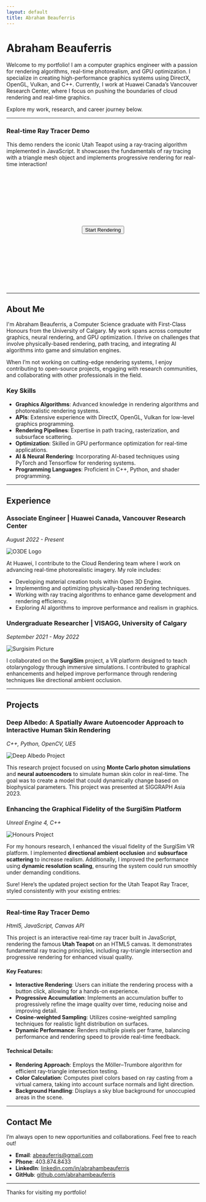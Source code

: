 ```yaml
---
layout: default
title: Abraham Beauferris
---
```


# Abraham Beauferris

Welcome to my portfolio! I am a computer graphics engineer with a passion for rendering algorithms, real-time photorealism, and GPU optimization. I specialize in creating high-performance graphics systems using DirectX, OpenGL, Vulkan, and C++. Currently, I work at Huawei Canada’s Vancouver Research Center, where I focus on pushing the boundaries of cloud rendering and real-time graphics.

Explore my work, research, and career journey below.

---

### Real-time Ray Tracer Demo  

This demo renders the iconic Utah Teapot using a ray-tracing algorithm implemented in JavaScript. It showcases the fundamentals of ray tracing with a triangle mesh object and implements progressive rendering for real-time interaction! 

<div style="position: relative; display: flex; justify-content: center; align-items: center; height: 300px;">
  <button id="startButton" style="position: absolute;">Start Rendering</button>
  <canvas id="raytracer" width="400" height="300" style="border:1px solid #000000; background-color: rgba(200, 200, 200, 0.5);"></canvas>
</div>

<script>
  const canvas = document.getElementById("raytracer");
  const ctx = canvas.getContext("2d");
  const width = canvas.width;
  const height = canvas.height;

  let vertices = [];
  let faces = [];
  let isRendering = false; // Flag to check if rendering is active

  // Accumulation buffer
  let accumulationBuffer = new Float32Array(width * height * 3); // Store [R, G, B] for each pixel
  let sampleCountBuffer = new Uint32Array(width * height); // Keep track of sample count per pixel

  // Parse the OBJ file manually
  fetch('assets/teapot.obj')
    .then(response => response.text())
    .then(text => {
      const lines = text.split('\n');
      
      for (let line of lines) {
        line = line.trim();
        if (line.startsWith('v ')) {
          const [, x, y, z] = line.split(/\s+/).map(parseFloat);
          vertices.push([x, y, z]);
        } else if (line.startsWith('f ')) {
          const [, v1, v2, v3] = line.split(/\s+/).map(v => parseInt(v) - 1);
          faces.push([v1, v2, v3]);
        }
      }
    });

  document.getElementById("startButton").addEventListener("click", function() {
    isRendering = true; // Set the rendering flag to true
    requestAnimationFrame(renderFrame);
  });

  function renderFrame() {
    if (!isRendering) return; // Stop rendering if flag is false

    // Render multiple pixels per frame to speed up accumulation
    for (let i = 0; i < 100; i++) { // Adjust this value for performance vs. speed trade-off
      renderRandomPixel();
    }

    // Request the next frame
    requestAnimationFrame(renderFrame);
  }

  function renderRandomPixel() {
    // Randomly select a pixel
    const x = Math.floor(Math.random() * width);
    const y = Math.floor(Math.random() * height);

    // Compute the ray color for this pixel
    const color = computeRayColor(x, y);

    // Accumulate color in the buffer
    const idx = (x + y * width) * 3;
    accumulationBuffer[idx + 0] += color[0];
    accumulationBuffer[idx + 1] += color[1];
    accumulationBuffer[idx + 2] += color[2];

    // Increment the sample count for this pixel
    sampleCountBuffer[x + y * width]++;

    // Average the color based on the number of samples for this pixel
    const avgColor = [
      accumulationBuffer[idx + 0] / sampleCountBuffer[x + y * width],
      accumulationBuffer[idx + 1] / sampleCountBuffer[x + y * width],
      accumulationBuffer[idx + 2] / sampleCountBuffer[x + y * width]
    ];

    // Update the pixel on the canvas
    const imageData = ctx.createImageData(1, 1);
    imageData.data[0] = Math.min(255, avgColor[0]);
    imageData.data[1] = Math.min(255, avgColor[1]);
    imageData.data[2] = Math.min(255, avgColor[2]);
    imageData.data[3] = 255; // Fully opaque
    ctx.putImageData(imageData, x, y);
  }

  function computeRayColor(x, y) {
    const rayOrigin = [0, 0, -5]; // Camera position
    const rayDirection = [
      (x / width) * 2 - 1, // Map pixel to NDC space [-1, 1]
      (y / height) * 2 - 1,
      1 // Looking along positive z-axis
    ];

    let closestHit = null;

    // Check ray intersection with each triangle in the teapot
    for (let i = 0; i < faces.length; i++) {
      const [v1, v2, v3] = faces[i].map(idx => vertices[idx]);
      const hit = intersectRayTriangle(rayOrigin, rayDirection, v1, v2, v3);
      if (hit && (!closestHit || hit.t < closestHit.t)) {
        closestHit = hit;
      }
    }

    if (closestHit) {
      return cosineWeightedSampling(); // Return importance-sampled color
    } else {
      return [135, 206, 235]; // Background sky blue
    }
  }

  // Cosine-weighted hemisphere sampling function
  function cosineWeightedSampling() {
    const u = Math.random();
    const v = Math.random();

    const theta = Math.acos(Math.sqrt(1 - u)); // Angle relative to normal
    const phi = 2 * Math.PI * v; // Around the hemisphere

    const x = Math.sin(theta) * Math.cos(phi);
    const y = Math.sin(theta) * Math.sin(phi);
    const z = Math.cos(theta);

    // Map the sampled direction to color (this is a placeholder for actual lighting)
    return [255 * Math.abs(x), 255 * Math.abs(y), 255 * Math.abs(z)];
  }

  // Ray-Triangle Intersection function (Möller–Trumbore)
  function intersectRayTriangle(origin, direction, v0, v1, v2) {
    const epsilon = 0.000001;
    const edge1 = subtract(v1, v0);
    const edge2 = subtract(v2, v0);
    const h = cross(direction, edge2);
    const a = dot(edge1, h);

    if (a > -epsilon && a < epsilon) return null; // Parallel ray

    const f = 1.0 / a;
    const s = subtract(origin, v0);
    const u = f * dot(s, h);

    if (u < 0.0 || u > 1.0) return null;

    const q = cross(s, edge1);
    const v = f * dot(direction, q);

    if (v < 0.0 || u + v > 1.0) return null;

    const t = f * dot(edge2, q); // Intersection point is found

    if (t > epsilon) return { t }; // Ray intersection

    return null;
  }

  // Vector Math Helper Functions
  function subtract(v1, v2) {
    return [v1[0] - v2[0], v1[1] - v2[1], v1[2] - v2[2]];
  }

  function dot(v1, v2) {
    return v1[0] * v2[0] + v1[1] * v2[1] + v2[2] * v1[2];
  }

  function cross(v1, v2) {
    return [
      v1[1] * v2[2] - v1[2] * v2[1],
      v1[2] * v2[0] - v1[0] * v2[2],
      v1[0] * v2[1] - v1[1] * v2[0]
    ];
  }
</script>

---

## About Me

I'm Abraham Beauferris, a Computer Science graduate with First-Class Honours from the University of Calgary. My work spans across computer graphics, neural rendering, and GPU optimization. I thrive on challenges that involve physically-based rendering, path tracing, and integrating AI algorithms into game and simulation engines.

When I’m not working on cutting-edge rendering systems, I enjoy contributing to open-source projects, engaging with research communities, and collaborating with other professionals in the field.

### Key Skills
- **Graphics Algorithms**: Advanced knowledge in rendering algorithms and photorealistic rendering systems.
- **APIs**: Extensive experience with DirectX, OpenGL, Vulkan for low-level graphics programming.
- **Rendering Pipelines**: Expertise in path tracing, rasterization, and subsurface scattering.
- **Optimization**: Skilled in GPU performance optimization for real-time applications.
- **AI & Neural Rendering**: Incorporating AI-based techniques using PyTorch and Tensorflow for rendering systems.
- **Programming Languages**: Proficient in C++, Python, and shader programming.

---

## Experience

### Associate Engineer | Huawei Canada, Vancouver Research Center  
_August 2022 - Present_

![O3DE Logo](assets/images/o3de.png)

At Huawei, I contribute to the Cloud Rendering team where I work on advancing real-time photorealistic imagery. My role includes:
- Developing material creation tools within Open 3D Engine.
- Implementing and optimizing physically-based rendering techniques.
- Working with ray tracing algorithms to enhance game development and rendering efficiency.
- Exploring AI algorithms to improve performance and realism in graphics.

### Undergraduate Researcher | VISAGG, University of Calgary  
_September 2021 - May 2022_

![Surgisim Picture](assets/images/surgisim-platform-1.png)

I collaborated on the **SurgiSim** project, a VR platform designed to teach otolaryngology through immersive simulations. I contributed to graphical enhancements and helped improve performance through rendering techniques like directional ambient occlusion.

---

## Projects

### Deep Albedo: A Spatially Aware Autoencoder Approach to Interactive Human Skin Rendering  
_C++, Python, OpenCV, UE5_

![Deep Albedo Project](assets/images/deep-albedo.png)

This research project focused on using **Monte Carlo photon simulations** and **neural autoencoders** to simulate human skin color in real-time. The goal was to create a model that could dynamically change based on biophysical parameters. This project was presented at SIGGRAPH Asia 2023.

### Enhancing the Graphical Fidelity of the SurgiSim Platform  
_Unreal Engine 4, C++_

![Honours Project](assets/images/surgisim-platform-2.png)

For my honours research, I enhanced the visual fidelity of the SurgiSim VR platform. I implemented **directional ambient occlusion** and **subsurface scattering** to increase realism. Additionally, I improved the performance using **dynamic resolution scaling**, ensuring the system could run smoothly under demanding conditions.

Sure! Here’s the updated project section for the Utah Teapot Ray Tracer, styled consistently with your existing entries:

---

### Real-time Ray Tracer Demo  
_Html5, JavaScript, Canvas API_

<!-- ![Ray Tracer Demo](assets/images/raytracer-project.png) -->

This project is an interactive real-time ray tracer built in JavaScript, rendering the famous **Utah Teapot** on an HTML5 canvas. It demonstrates fundamental ray tracing principles, including ray-triangle intersection and progressive rendering for enhanced visual quality.

#### Key Features:
- **Interactive Rendering**: Users can initiate the rendering process with a button click, allowing for a hands-on experience.
- **Progressive Accumulation**: Implements an accumulation buffer to progressively refine the image quality over time, reducing noise and improving detail.
- **Cosine-weighted Sampling**: Utilizes cosine-weighted sampling techniques for realistic light distribution on surfaces.
- **Dynamic Performance**: Renders multiple pixels per frame, balancing performance and rendering speed to provide real-time feedback.

#### Technical Details:
- **Rendering Approach**: Employs the Möller–Trumbore algorithm for efficient ray-triangle intersection testing.
- **Color Calculation**: Computes pixel colors based on ray casting from a virtual camera, taking into account surface normals and light direction.
- **Background Handling**: Displays a sky blue background for unoccupied areas in the scene.

---

## Contact Me

I’m always open to new opportunities and collaborations. Feel free to reach out!

- **Email**: [abeauferris@gmail.com](mailto:abeauferris@gmail.com)  
- **Phone**: 403.874.8433  
- **LinkedIn**: [linkedin.com/in/abrahambeauferris](https://linkedin.com/in/abrahambeauferris)  
- **GitHub**: [github.com/abrahambeauferris](https://github.com/abrahambeauferris)

---

Thanks for visiting my portfolio!